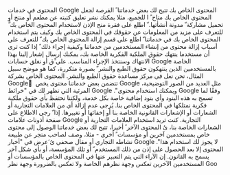المحتوى في خدمات Google
المحتوى الخاص بك
تتیح لك بعض خدماتنا ً الفرصة لجعل المحتوى الخاص بك متاح ً ا للجمیع، مثلا یمكنك نشر تعلیق كتبته عن مطعم أو منتج أو تحمیل مشاركة
ّ مدونة أنشأتها.
ّ اطلع على فقرة منح الإذن لاستخدام المحتوى الخاص بك ُّ للتعرف على مزید من المعلومات عن حقوقك في المحتوى الخاص بك وكیف
یتم استخدام المحتوى الخاص بك في خدماتنا
ّ اطلع على قسم إزالة المحتوى الخاص بك ّ للتعرف على أسباب إزالة محتوى من إنشاء المستخدمین من خدماتنا وكیفیة إجراء ذلك
ً إذا كنت ترى أن مستخدما ینتهك حقوق الملكیة الفكریة الخاصة بك، یمكنك إرسال إشعار إلینا بهذا الانتهاك وسنتخذ الإجراء المناسب. على
ِّق أو نغلق حسابات Google الخاصة بالمستخدمین الذین ینتهكون حقوق الطبع والنشر ّ بصورة متكررة، كما هو موضح
سبیل المثال، نحن نعل
في مركز مساعدة حقوق الطبع والنشر.
المحتوى الخاص بشركة Google
ّ تتضمن بعض خدماتنا محتوى یخص Google ،مثل العدید من الصور التوضیحیة المرئیة التي تظهر لك في "خرائط Google ."ویمكنك
استخدام محتوى Google وفقًا لما تسمح به هذه البنود وأي بنود إضافیة خاصة بكل خدمة، ولكننا نحتفظ بأي حقوق ملكیة فكریة نمتلكها في
المحتوى الخاص بنا. یُرجى عدم إزالة أي من العلامات التجاریة أو الشعارات أو الإشعارات القانونیة الخاصة بنا أو إخفائها أو تغییرها. إذا
ّ رجى الاطلاع على صفحة أذونات علامات Google التجاریة.
كنت ترید استخدام العلامات التجاریة أو الشعارات الخاصة بنا، یُ
المحتوى الآخر
ً أخیرا، تتیح لك بعض خدماتنا الوصول إلى محتوى خاص بمستخدمین آخرین أو مؤسسات ً أخرى - مثلا، وصف لصاحب متجر عن طبیعة
نشاطه التجاري أو مقال صحفي یُ َعرض في "أخبار Google ."لا یجوز لك استخدام هذا المحتوى إلا بعد الحصول على إذن من ذلك المستخدم
ّ أو تلك المؤسسة، أو بأي شكل آخر یسمح به القانون. إن الآراء التي یتم التعبیر عنها في المحتوى الخاص بالمؤسسات أو المستخدمین الآخرین
تعكس وجهة نظرهم الخاصة ولا تعكس بالضرورة وجهة نظر Goo

